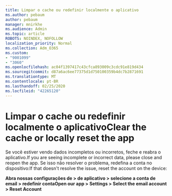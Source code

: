 ```yaml
---
title: Limpar o cache ou redefinir localmente o aplicativo
ms.author: pebaum
author: pebaum
manager: mnirkhe
ms.audience: Admin
ms.topic: article
ROBOTS: NOINDEX, NOFOLLOW
localization_priority: Normal
ms.collection: Adm_O365
ms.custom:
- "9001099"
- "3060"
ms.openlocfilehash: ac04f1397417c43cfca893009c3cdc91e819d434
ms.sourcegitcommit: d87a6ac6ee77375d1d750100359b4dc7b2871691
ms.translationtype: MT
ms.contentlocale: pt-BR
ms.lasthandoff: 02/25/2020
ms.locfileid: "42265120"
---
```

# <a name="clear-the-cache-or-locally-reset-the-app"></a><span data-ttu-id="25999-102">Limpar o cache ou redefinir localmente o aplicativo</span><span class="sxs-lookup"><span data-stu-id="25999-102">Clear the cache or locally reset the app</span></span>

<span data-ttu-id="25999-103">Se você estiver vendo dados incompletos ou incorretos, feche e reabra o aplicativo.</span><span class="sxs-lookup"><span data-stu-id="25999-103">If you are seeing incomplete or incorrect data, please close and reopen the app.</span></span>  <span data-ttu-id="25999-104">Se isso não resolver o problema, redefina a conta no dispositivo:</span><span class="sxs-lookup"><span data-stu-id="25999-104">If that doesn't resolve the issue, reset the account on the device:</span></span> 

<span data-ttu-id="25999-105">**Abra nossas configurações de > de aplicativo > selecione a conta de email > redefinir conta**</span><span class="sxs-lookup"><span data-stu-id="25999-105">**Open our app > Settings > Select the email account > Reset Account**</span></span>